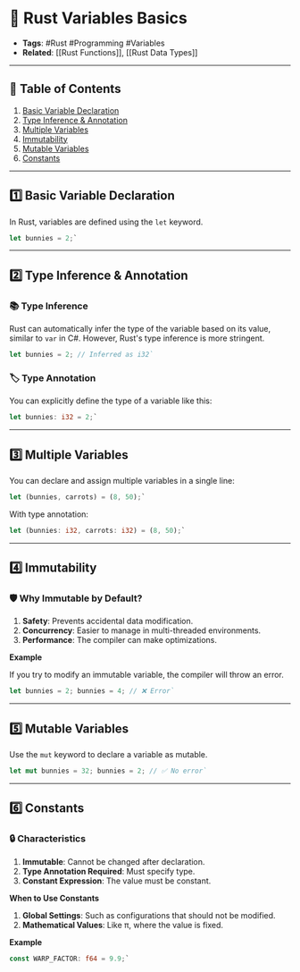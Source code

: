 # 🦀 Rust Variables Basics

- **Tags**: #Rust #Programming #Variables
- **Related**: [[Rust Functions]], [[Rust Data Types]]

---

## 📝 Table of Contents

1. [Basic Variable Declaration](https://chat.openai.com/c/7cfb0893-62aa-4772-ae94-342687678b79#1%EF%B8%8F%E2%83%A3-Basic-Variable-Declaration)
2. [Type Inference & Annotation](https://chat.openai.com/c/7cfb0893-62aa-4772-ae94-342687678b79#2%EF%B8%8F%E2%83%A3-Type-Inference--Annotation)
3. [Multiple Variables](https://chat.openai.com/c/7cfb0893-62aa-4772-ae94-342687678b79#3%EF%B8%8F%E2%83%A3-Multiple-Variables)
4. [Immutability](https://chat.openai.com/c/7cfb0893-62aa-4772-ae94-342687678b79#4%EF%B8%8F%E2%83%A3-Immutability)
5. [Mutable Variables](https://chat.openai.com/c/7cfb0893-62aa-4772-ae94-342687678b79#5%EF%B8%8F%E2%83%A3-Mutable-Variables)
6. [Constants](https://chat.openai.com/c/7cfb0893-62aa-4772-ae94-342687678b79#6%EF%B8%8F%E2%83%A3-Constants)

---

## 1️⃣ Basic Variable Declaration

In Rust, variables are defined using the `let` keyword.
```rust
let bunnies = 2;`
```
---

## 2️⃣ Type Inference & Annotation

### 📚 Type Inference

Rust can automatically infer the type of the variable based on its value, similar to `var` in C#. However, Rust's type inference is more stringent.
```rust
let bunnies = 2; // Inferred as i32`
```

### 🏷️ Type Annotation

You can explicitly define the type of a variable like this:
```rust
let bunnies: i32 = 2;`
```
---

## 3️⃣ Multiple Variables

You can declare and assign multiple variables in a single line:
```rust
let (bunnies, carrots) = (8, 50);`
```
With type annotation:
```rust
let (bunnies: i32, carrots: i32) = (8, 50);`
```

---

## 4️⃣ Immutability

### 🛡️ Why Immutable by Default?

1. **Safety**: Prevents accidental data modification.
2. **Concurrency**: Easier to manage in multi-threaded environments.
3. **Performance**: The compiler can make optimizations.

**Example**

If you try to modify an immutable variable, the compiler will throw an error.

```rust
let bunnies = 2; bunnies = 4; // ❌ Error`
```
---

## 5️⃣ Mutable Variables

Use the `mut` keyword to declare a variable as mutable.
```rust
let mut bunnies = 32; bunnies = 2; // ✅ No error`
```
---

## 6️⃣ Constants

### 🔒 Characteristics

1. **Immutable**: Cannot be changed after declaration.
2. **Type Annotation Required**: Must specify type.
3. **Constant Expression**: The value must be constant.

**When to Use Constants**

1. **Global Settings**: Such as configurations that should not be modified.
2. **Mathematical Values**: Like π, where the value is fixed.

**Example**
```rust
const WARP_FACTOR: f64 = 9.9;`
```